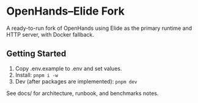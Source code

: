 # OpenHands–Elide Fork

A ready-to-run fork of OpenHands using Elide as the primary runtime and HTTP server, with Docker fallback.

## Getting Started

1. Copy .env.example to .env and set values.
2. Install: `pnpm i -w`
3. Dev (after packages are implemented): `pnpm dev`

See docs/ for architecture, runbook, and benchmarks notes.

